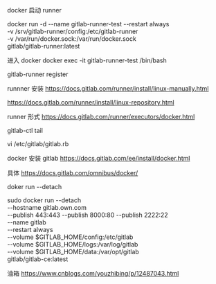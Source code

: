 


docker 启动 runner

 docker run -d --name gitlab-runner-test --restart always \
     -v /srv/gitlab-runner/config:/etc/gitlab-runner \
     -v /var/run/docker.sock:/var/run/docker.sock \
     gitlab/gitlab-runner:latest

进入 docker  docker exec -it gitlab-runner-test /bin/bash

gitlab-runner register


runnner 安装
https://docs.gitlab.com/runner/install/linux-manually.html

https://docs.gitlab.com/runner/install/linux-repository.html

runner 形式
https://docs.gitlab.com/runner/executors/docker.html



gitlab-ctl tail

vi /etc/gitlab/gitlab.rb 


docker 安装 gitlab
https://docs.gitlab.com/ee/install/docker.html

具体
https://docs.gitlab.com/omnibus/docker/

doker run --detach 

sudo docker run --detach \
  --hostname gitlab.own.com \
  --publish 443:443 --publish 8000:80 --publish 2222:22 \
  --name gitlab \
  --restart always \
  --volume $GITLAB_HOME/config:/etc/gitlab \
  --volume $GITLAB_HOME/logs:/var/log/gitlab \
  --volume $GITLAB_HOME/data:/var/opt/gitlab \
  gitlab/gitlab-ce:latest



油箱
https://www.cnblogs.com/youzhibing/p/12487043.html